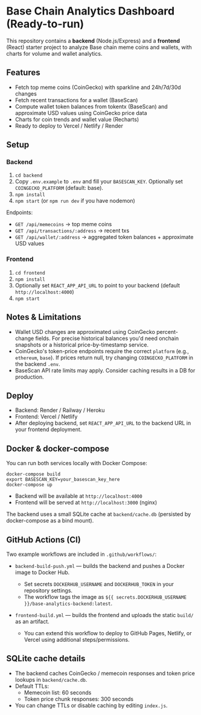 # Base Chain Analytics Dashboard (Ready-to-run)

This repository contains a **backend** (Node.js/Express) and a **frontend** (React) starter project to analyze Base chain meme coins and wallets, with charts for volume and wallet analytics.

## Features 
- Fetch top meme coins (CoinGecko) with sparkline and 24h/7d/30d changes
- Fetch recent transactions for a wallet (BaseScan)
- Compute wallet token balances from tokentx (BaseScan) and approximate USD values using CoinGecko price data
- Charts for coin trends and wallet value (Recharts)
- Ready to deploy to Vercel / Netlify / Render

## Setup

### Backend
1. `cd backend`
2. Copy `.env.example` to `.env` and fill your `BASESCAN_KEY`. Optionally set `COINGECKO_PLATFORM` (default: base).
3. `npm install`
4. `npm start` (or `npm run dev` if you have nodemon)

Endpoints:
- `GET /api/memecoins` -> top meme coins
- `GET /api/transactions/:address` -> recent txs
- `GET /api/wallet/:address` -> aggregated token balances + approximate USD values

### Frontend
1. `cd frontend`
2. `npm install`
3. Optionally set `REACT_APP_API_URL` to point to your backend (default `http://localhost:4000`)
4. `npm start`

## Notes & Limitations
- Wallet USD changes are approximated using CoinGecko percent-change fields. For precise historical balances you'd need onchain snapshots or a historical price-by-timestamp service.
- CoinGecko's token-price endpoints require the correct `platform` (e.g., `ethereum`, `base`). If prices return null, try changing `COINGECKO_PLATFORM` in the backend `.env`.
- BaseScan API rate limits may apply. Consider caching results in a DB for production.

## Deploy
- Backend: Render / Railway / Heroku
- Frontend: Vercel / Netlify
- After deploying backend, set `REACT_APP_API_URL` to the backend URL in your frontend deployment.


## Docker & docker-compose

You can run both services locally with Docker Compose:

```
docker-compose build
export BASESCAN_KEY=your_basescan_key_here
docker-compose up
```

- Backend will be available at `http://localhost:4000`
- Frontend will be served at `http://localhost:3000` (nginx)

The backend uses a small SQLite cache at `backend/cache.db` (persisted by docker-compose as a bind mount).

## GitHub Actions (CI)

Two example workflows are included in `.github/workflows/`:

- `backend-build-push.yml` — builds the backend and pushes a Docker image to Docker Hub.
  - Set secrets `DOCKERHUB_USERNAME` and `DOCKERHUB_TOKEN` in your repository settings.
  - The workflow tags the image as `${{ secrets.DOCKERHUB_USERNAME }}/base-analytics-backend:latest`.

- `frontend-build.yml` — builds the frontend and uploads the static `build/` as an artifact.
  - You can extend this workflow to deploy to GitHub Pages, Netlify, or Vercel using additional steps/permissions.

## SQLite cache details

- The backend caches CoinGecko / memecoin responses and token price lookups in `backend/cache.db`.
- Default TTLs:
  - Memecoin list: 60 seconds
  - Token price chunk responses: 300 seconds
- You can change TTLs or disable caching by editing `index.js`.

